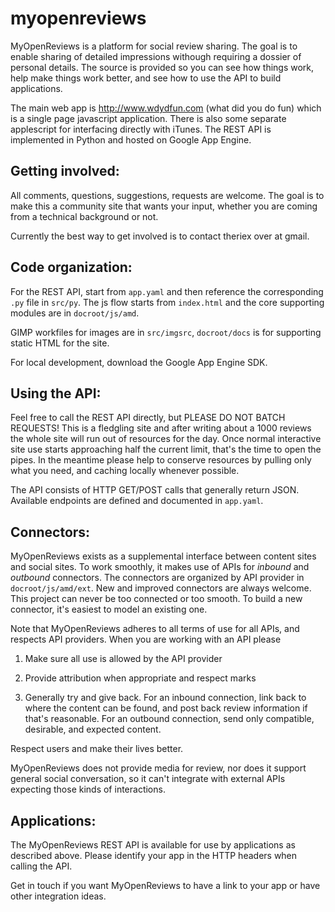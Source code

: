 myopenreviews
=============

MyOpenReviews is a platform for social review sharing.  The goal is to
enable sharing of detailed impressions withough requiring a dossier of
personal details.  The source is provided so you can see how things
work, help make things work better, and see how to use the API to
build applications.

The main web app is http://www.wdydfun.com (what did you do fun) which
is a single page javascript application.  There is also some separate
applescript for interfacing directly with iTunes.  The REST API is
implemented in Python and hosted on Google App Engine.


Getting involved:
----------------

All comments, questions, suggestions, requests are welcome.  The goal
is to make this a community site that wants your input, whether you
are coming from a technical background or not.

Currently the best way to get involved is to contact theriex over at gmail.


Code organization:
-----------------

For the REST API, start from `app.yaml` and then reference the
corresponding `.py` file in `src/py`.  The js flow starts from
`index.html` and the core supporting modules are in `docroot/js/amd`.

GIMP workfiles for images are in `src/imgsrc`, `docroot/docs` is for
supporting static HTML for the site. 

For local development, download the Google App Engine SDK.


Using the API:
-------------

Feel free to call the REST API directly, but PLEASE DO NOT BATCH
REQUESTS!  This is a fledgling site and after writing about a 1000
reviews the whole site will run out of resources for the day.  Once
normal interactive site use starts approaching half the current limit,
that's the time to open the pipes.  In the meantime please help to
conserve resources by pulling only what you need, and caching locally
whenever possible.

The API consists of HTTP GET/POST calls that generally return JSON.
Available endpoints are defined and documented in `app.yaml`.


Connectors:
----------

MyOpenReviews exists as a supplemental interface between
content sites and social sites.  To work smoothly, it makes
use of APIs for *inbound* and *outbound* connectors.  The connectors
are organized by API provider in `docroot/js/amd/ext`.  New and
improved connectors are always welcome.  This project can never be too
connected or too smooth.  To build a new connector, it's easiest to
model an existing one.

Note that MyOpenReviews adheres to all terms of use for all APIs, and
respects API providers.  When you are working with an API please

1. Make sure all use is allowed by the API provider

2. Provide attribution when appropriate and respect marks

3. Generally try and give back.  For an inbound connection, link back
to where the content can be found, and post back review information if
that's reasonable.  For an outbound connection, send only compatible,
desirable, and expected content.

Respect users and make their lives better.

MyOpenReviews does not provide media for review, nor does it support
general social conversation, so it can't integrate with external APIs
expecting those kinds of interactions.


Applications:
------------

The MyOpenReviews REST API is available for use by applications as
described above.  Please identify your app in the HTTP headers when
calling the API.  

Get in touch if you want MyOpenReviews to have a link to your app or
have other integration ideas.


